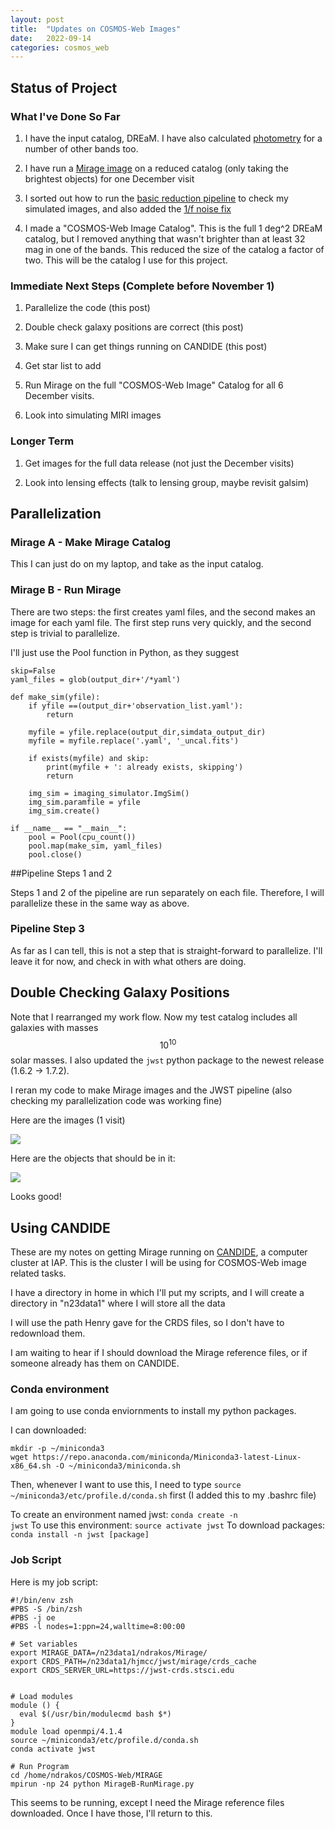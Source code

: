 ```yaml
---
layout: post
title:  "Updates on COSMOS-Web Images"
date:   2022-09-14
categories: cosmos_web
---
```



## Status of Project

### What I've Done So Far

1.  I have the input catalog, DREaM. I have also calculated <a href="https://ndrakos.github.io/blog/cosmos_web/Add_Filters_to_DREaM/">photometry</a> for a number of other bands too.

2.  I have run a <a href="https://ndrakos.github.io/blog/cosmos_web/Add_Catalog_to_Mirage/">Mirage image</a> on a reduced catalog (only taking the brightest objects) for one December visit

3. I sorted out how to run the <a href="https://ndrakos.github.io/blog/cosmos_web/JWST_Pipeline_Stage_3/">basic reduction pipeline</a> to check my simulated images, and also added the <a href="https://ndrakos.github.io/blog/cosmos_web/JWST_Pipeline_1_over_f_noise/">1/f noise fix</a>

4. I made a "COSMOS-Web Image Catalog". This is the full 1 deg^2 DREaM catalog, but I removed anything that wasn't brighter than at least 32 mag in one of the bands. This reduced the size of the catalog a factor of two. This will be the catalog I use for this project.


### Immediate Next Steps (Complete before November 1)

1. Parallelize the code (this post)

2. Double check galaxy positions are correct (this post)

3. Make sure I can get things running on CANDIDE (this post)

4. Get star list to add

5. Run Mirage on the full "COSMOS-Web Image" Catalog for all 6 December visits.

6. Look into simulating MIRI images



### Longer Term

1. Get images for the full data release (not just the December visits)

2. Look into lensing effects (talk to lensing group, maybe revisit galsim)



## Parallelization

### Mirage A - Make Mirage Catalog

This I can just do on my laptop, and take as the input catalog.

### Mirage B - Run Mirage

There are two steps: the first creates yaml files, and the second makes an image for each yaml file. The first step runs very quickly, and the second step is trivial to parallelize.

I'll just use the Pool function in Python, as they suggest

```
skip=False
yaml_files = glob(output_dir+'/*yaml')

def make_sim(yfile):
    if yfile ==(output_dir+'observation_list.yaml'):
        return

    myfile = yfile.replace(output_dir,simdata_output_dir)
    myfile = myfile.replace('.yaml', '_uncal.fits')

    if exists(myfile) and skip:
        print(myfile + ': already exists, skipping')
        return

    img_sim = imaging_simulator.ImgSim()
    img_sim.paramfile = yfile
    img_sim.create()

if __name__ == "__main__":
    pool = Pool(cpu_count())
    pool.map(make_sim, yaml_files)
    pool.close()
```

##Pipeline Steps 1 and 2

Steps 1 and 2 of the pipeline are run separately on each file. Therefore, I will parallelize these in the same way as above.

### Pipeline Step 3

As far as I can tell, this is not a step that is straight-forward to parallelize. I'll leave it for now, and check in with what others are doing.


## Double Checking Galaxy Positions


Note that I rearranged my work flow. Now my test catalog includes all galaxies with masses $$10^{10}$$ solar masses. I also updated the <code>jwst</code> python package to the newest release (1.6.2 -> 1.7.2).

I reran my code to make Mirage images and the JWST pipeline (also checking my parallelization code was working fine)

Here are the images (1 visit)

<img src="{{ site.baseurl }}/assets/plots/20220914_Mosaics_nosources.png">

Here are the objects that should be in it:

<img src="{{ site.baseurl }}/assets/plots/20220914_Mosaics.png">

Looks good!


## Using CANDIDE

These are my notes on getting Mirage running on <a href="https://candideusers.calet.org/">CANDIDE</a>, a computer cluster at IAP. This is the cluster I will be using for COSMOS-Web image related tasks.

I have a directory in home in which I'll put my scripts, and I will create a directory in "n23data1" where I will store all the data

I will use the path Henry gave for the CRDS files, so I don't have to redownload them.

I am waiting to hear if I should download the Mirage reference files, or if someone already has them on CANDIDE.

### Conda environment

I am going to use conda enviornments to install my python packages.

I can downloaded:
```
mkdir -p ~/miniconda3
wget https://repo.anaconda.com/miniconda/Miniconda3-latest-Linux-x86_64.sh -O ~/miniconda3/miniconda.sh
```

Then, whenever I want to use this, I need to type <code>source ~/miniconda3/etc/profile.d/conda.sh</code> first (I added this to my .bashrc file)

To create an environment named jwst: <code>conda create -n jwst</code>
To use this environment: <code>source activate jwst</code>
To download packages: <code>conda install -n jwst [package]</code>



### Job Script

Here is my job script:
```
#!/bin/env zsh
#PBS -S /bin/zsh
#PBS -j oe
#PBS -l nodes=1:ppn=24,walltime=8:00:00

# Set variables
export MIRAGE_DATA=/n23data1/ndrakos/Mirage/
export CRDS_PATH=/n23data1/hjmcc/jwst/mirage/crds_cache
export CRDS_SERVER_URL=https://jwst-crds.stsci.edu


# Load modules
module () {
  eval $(/usr/bin/modulecmd bash $*)
}
module load openmpi/4.1.4
source ~/miniconda3/etc/profile.d/conda.sh
conda activate jwst

# Run Program
cd /home/ndrakos/COSMOS-Web/MIRAGE
mpirun -np 24 python MirageB-RunMirage.py
```

This seems to be running, except I need the Mirage reference files downloaded. Once I have those, I'll return to this.
